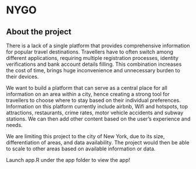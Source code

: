 # NYGO

## About the project
There is a lack of a single platform that provides comprehensive information for popular travel destinations. Travellers have to often switch among different applications, requiring multiple registration processes, identity verifications and bank account details filling. This combination increases the cost of time, brings huge inconvenience and unnecessary burden to their devices.

We want to build a platform that can serve as a central place for all information on an area within a city, hence creating a strong tool for travellers to choose where to stay based on their individual preferences. Information on this platform currently include airbnb, Wifi and hotspots, top attractions, restaurants, crime rates, motor vehicle accidents and subway stations. We can then add other content based on the user’s experience and needs.

We are limiting this project to the city of New York, due to its size, differentiation of areas, and data availability. The project would then be able to scale to other areas based on available information or data.

Launch app.R under the app folder to view the app!
